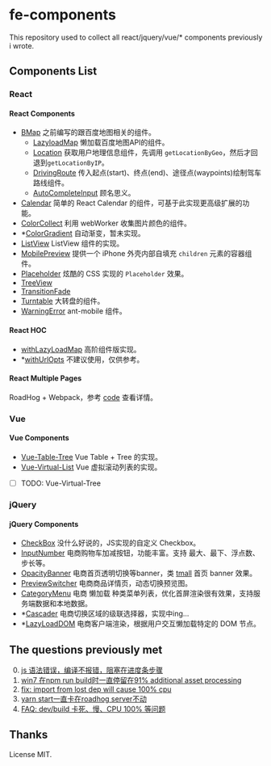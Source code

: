 # fe-components
This repository used to collect all react/jquery/vue/* components previously i wrote.

## Components List
### React
#### React Components
  + [BMap](./src/react/components/BMap/index.js) 之前编写的跟百度地图相关的组件。
    + [LazyloadMap](./src/react/components/BMap/LazyloadMap.jsx) 懒加载百度地图API的组件。
    + [Location](./src/react/components/BMap/Location.jsx) 获取用户地理信息组件，先调用 `getLocationByGeo`，然后才回退到`getLocationByIP`。
    + [DrivingRoute](./src/react/components/BMap/DrivingRoute.jsx) 传入起点(start)、终点(end)、途径点(waypoints)绘制驾车路线组件。
    + [AutoCompleteInput](./src/react/components/BMap/AutoCompleteInput.jsx) 顾名思义。
  + [Calendar](./src/react/components/Calendar/index.jsx) 简单的 React Calendar 的组件，可基于此实现更高级扩展的功能。
  + [ColorCollect](./src/react/components/ColorCollect/index.jsx) 利用 webWorker 收集图片颜色的组件。
  + *[ColorGradient](./src/react/components/ColorGradient/index.jsx) 自动渐变，暂未实现。
  + [ListView](./src/react/components/ListView/index.jsx) ListView 组件的实现。
  + [MobilePreview](./src/react/components/MobilePreview/index.jsx) 提供一个 iPhone 外壳内部自填充 `children` 元素的容器组件。
  + [Placeholder](./src/react/components/Placeholder/index.jsx) 炫酷的 CSS 实现的 `Placeholder` 效果。
  + [TreeView](./src/react/components/TreeView/index.jsx)
  + [TransitionFade](./src/react/components/TransitionFade/index.jsx)
  + [Turntable](./src/react/components/Turntable/index.jsx) 大转盘的组件。
  + [WarningError](./src/react/components/WarningError/index.jsx) ant-mobile 组件。

#### React HOC
  + [withLazyLoadMap](./src/react/hoc/withLazyLoadMap/index.jsx) 高阶组件版实现。
  + *[withUrlOpts](./src/react/hoc/withUrlOpts/index.jsx) 不建议使用，仅供参考。
#### React Multiple Pages
  RoadHog + Webpack，参考 [code](./src/react/ReactMultiPagesConfig/webpack.config.js) 查看详情。

### Vue
#### Vue Components
  + [Vue-Table-Tree](https://github.com/vuchan/vue-tree-table) Vue Table + Tree 的实现。
  + [Vue-Virtual-List](https://github.com/vuchan/vue-virtual-list) Vue 虚拟滚动列表的实现。
  + [ ] TODO: Vue-Virtual-Tree

### jQuery
#### jQuery Components
  + [CheckBox](./src/jquery/CheckBox/index.js) 没什么好说的，JS实现的自定义 Checkbox。
  + [InputNumber](./src/jquery/InputNumber/index.js) 电商购物车加减按钮，功能丰富。支持 最大、最下、浮点数、步长等。
  + [OpacityBanner](./src/jquery/OpacityBanner/index.js) 电商首页透明切换等banner，类 [tmall](https://www.tmall.com) 首页 banner 效果。
  + [PreviewSwitcher](./src/jquery/PreviewSwitcher/index.js) 电商商品详情页，动态切换预览图。
  + [CategoryMenu](./src/jquery/CategoryMenu/index.js) 电商 懒加载 种类菜单列表，优化首屏渲染很有效果，支持服务端数据和本地数据。
  + *[Cascader](./src/jquery/Cascader/index.js) 电商切换区域的级联选择器，实现中ing...
  + *[LazyLoadDOM](./src/jquery/LazyLoadDOM/index.js) 电商客户端渲染，根据用户交互懒加载特定的 DOM 节点。


## The questions previously met
0. [js 语法错误，编译不报错，阻塞在进度条步骤](https://github.com/ant-design/ant-design-pro/issues/1520)
1. [win7 在npm run build时一直停留在91% additional asset processing](https://github.com/iview/iview-admin/issues/295)
2. [fix: import from lost dep will cause 100% cpu](https://github.com/umijs/umi/pull/526)
3. [yarn start一直卡在roadhog server不动](https://github.com/sorrycc/roadhog/issues/647)
4. [FAQ: dev/build 卡死、慢、CPU 100% 等问题](https://github.com/umijs/umi/issues/521)

## Thanks
License MIT.
